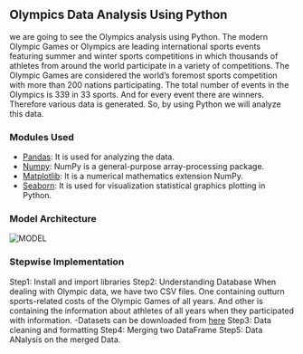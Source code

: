 ## Olympics Data Analysis Using Python
we are going to see the Olympics analysis using Python. The modern Olympic Games or Olympics are leading international sports events featuring summer and winter sports competitions in which thousands of athletes from around the world participate in a variety of competitions. The Olympic Games are considered the world’s foremost sports competition with more than 200 nations participating.
The total number of events in the Olympics is 339 in 33 sports. And for every event there are winners. Therefore various data is generated. So, by using Python we will analyze this data.
### Modules Used
* [Pandas](https://www.geeksforgeeks.org/python-pandas-dataframe/): It is used for analyzing the data.
* [Numpy](https://www.geeksforgeeks.org/python-numpy/):  NumPy is a general-purpose array-processing package.
* [Matplotlib](https://www.geeksforgeeks.org/python-introduction-matplotlib/): It is a numerical mathematics extension NumPy.
* [Seaborn](https://www.geeksforgeeks.org/introduction-to-seaborn-python/): It is used for visualization statistical graphics plotting in Python.
### Model Architecture
![MODEL](https://github.com/Shreyas3922/Olympics-Data-Analysis/assets/117386321/109032b0-7cea-4505-bf51-0d15f1319e76)

### Stepwise Implementation
Step1: Install and import libraries
Step2: Understanding Database
When dealing with Olympic data, we have two CSV files. One containing outturn sports-related costs of the Olympic Games of all years. And other is containing the information about athletes of all years when they participated with information.
-Datasets can be downloaded from [here](https://drive.google.com/drive/folders/19dCkREUadXgET8rbdKyhJ4nYgLcK-j_a?usp=sharing)
Step3: Data cleaning and formatting
Step4: Merging two DataFrame
Step5: Data ANalysis on the merged Data.
